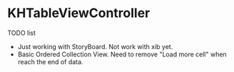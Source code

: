 KHTableViewController
=====================
TODO list

- Just working with StoryBoard. Not work with xib yet.
- Basic Ordered Collection View. Need to remove "Load more cell" when reach the end of data.
